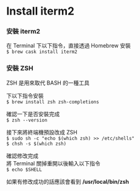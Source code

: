 # Install iterm2  

### 安裝 iterm2
在 Terminal 下以下指令，直接透過 Homebrew 安裝  
`$ brew cask install iterm2`  

### 安裝 ZSH  
ZSH 是用來取代 BASH 的一種工具  

下以下指令安裝  
`$ brew install zsh zsh-completions`  

確認一下是否安裝完成  
`$ zsh --version`  

接下來將終端機預設改成 ZSH  
`$ sudo sh -c "echo $(which zsh) >> /etc/shells"`  
`$ chsh -s $(which zsh)`  

確認修改完成  
將 Terminal 關掉重開以後輸入以下指令  
`$ echo $SHELL`  

如果有修改成功的話應該會看到 **/usr/local/bin/zsh**  